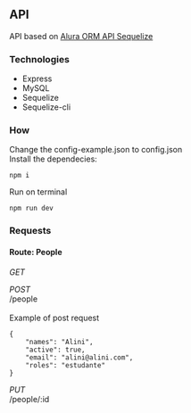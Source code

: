 ## API 

API based on [Alura ORM API Sequelize](https://cursos.alura.com.br/course/orm-nodejs-api-sequelize-mysql/)

### Technologies
* Express
* MySQL
* Sequelize
* Sequelize-cli <br>
### How
Change the config-example.json to config.json <br>
Install the dependecies: <br>
```
npm i
```
Run on terminal
```
npm run dev
```
### Requests

#### Route: People
*GET* 


*POST* <br>
/people \
\
Example of post request
```
{
    "names": "Alini",
    "active": true,
    "email": "alini@alini.com",
    "roles": "estudante"
}
```
*PUT*\
/people/:id